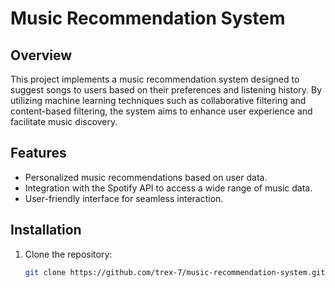 # Music Recommendation System

## Overview
This project implements a music recommendation system designed to suggest songs to users based on their preferences and listening history. By utilizing machine learning techniques such as collaborative filtering and content-based filtering, the system aims to enhance user experience and facilitate music discovery.

## Features
- Personalized music recommendations based on user data.
- Integration with the Spotify API to access a wide range of music data.
- User-friendly interface for seamless interaction.

## Installation
1. Clone the repository:
   ```bash
   git clone https://github.com/trex-7/music-recommendation-system.git
